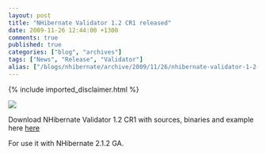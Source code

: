 ```yaml
---
layout: post
title: "NHibernate Validator 1.2 CR1 released"
date: 2009-11-26 12:44:00 +1300
comments: true
published: true
categories: ["blog", "archives"]
tags: ["News", "Release", "Validator"]
alias: ["/blogs/nhibernate/archive/2009/11/26/nhibernate-validator-1-2-cr1-released.aspx"]
---
```

<!-- more -->
{% include imported_disclaimer.html %}
<p><img src="http://darioquintana.com.ar/files/NHV-logo-white-background.png" />

</p>
<p>Download NHibernate Validator 1.2 CR1 with sources, binaries and example here <a href="https://sourceforge.net/projects/nhcontrib/files">here</a>

</p>
<p>For use it with NHibernate 2.1.2 GA.
</p>

